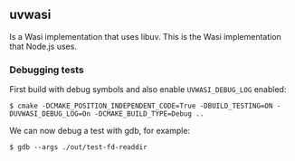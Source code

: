 ## uvwasi
Is a Wasi implementation that uses libuv. This is the Wasi implementation that
Node.js uses.

### Debugging tests
First build with debug symbols and also enable `UVWASI_DEBUG_LOG` enabled:
```console
$ cmake -DCMAKE_POSITION_INDEPENDENT_CODE=True -DBUILD_TESTING=ON -DUVWASI_DEBUG_LOG=On -DCMAKE_BUILD_TYPE=Debug ..
```
We can now debug a test with gdb, for example:
```console
$ gdb --args ./out/test-fd-readdir
```
